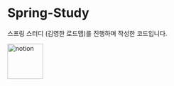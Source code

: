 # Spring-Study
스프링 스터디 (김영한 로드맵)를 진행하며 작성한 코드입니다.

[<img src='https://cdn.jsdelivr.net/npm/simple-icons@3.0.1/icons/notion.svg' alt='notion' height='80'>](https://www.notion.so/Spring-Study-2399df9e5f214ecb97004655846d2f9a?pvs=4)
